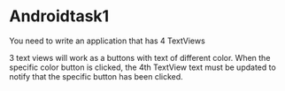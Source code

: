 # Androidtask1

You need to write an application that has 4 TextViews


3 text views will work as a buttons with text of different color. When the specific color button is clicked, the 4th TextView text must be updated to notify that the specific button has been clicked.
